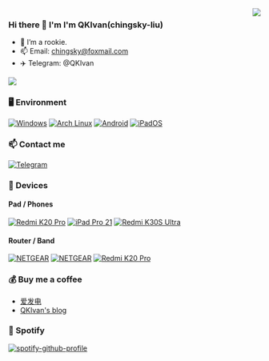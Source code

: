 <img align="right" src="https://github-readme-stats.vercel.app/api?username=chingsky-liu&include_all_commits=true&show_icons=true&theme=graywhite&count_private=true&hide_border=true" />

### Hi there 👋 I'm I'm QKIvan(chingsky-liu)
- 🌱 I’m a rookie.
- 📫 Email: chingsky@foxmail.com
- ✈️ Telegram: @QKIvan

<img src="https://github-readme-stats-one-bice.vercel.app/api/top-langs/?username=chingsky-liu&layout=compact&exclude_repo=Hardware-Course&hide=Jupyter%20Notebook,MATLAB&role=OWNER,ORGANIZATION_MEMBER&langs_count=10"> </picture>

### 🖥️ Environment
[![Windows](https://img.shields.io/badge/Windows-00BBFF?style=flat-square&logo=Windows&logoColor=FFFFFF&labelColor=00BBFF)](https://www.microsoft.com/windows10)
[![Arch Linux](https://img.shields.io/badge/Arch%20Linux-008BFF?style=flat-square&logo=arch-linux&logoColor=FFFFFF&labelColor=008BFF)](https://archlinux.org)
[![Android](https://img.shields.io/badge/Android-00C000?style=flat-square&logo=android&logoColor=FFFFFF&labelColor=00C000)](https://www.android.com/android-12/)
[![iPadOS](https://img.shields.io/badge/iPadOS-4F4F4F?style=flat-square&logo=apple&logoColor=FFFFFF&labelColor=4F4F4F)](https://www.apple.com/ipados/ipados-15/)

### 📫 Contact me
[![Telegram](https://img.shields.io/badge/%40QKIvan-0088CC?style=flat-square&logo=telegram&logoColor=FFFFFF&labelColor=0088CC)](https://t.me/QKIvan)

### 📱 Devices

#### Pad / Phones
[![Redmi K20 Pro](https://img.shields.io/badge/Redmi%20K20%20Pro-ED9121?style=flat-square&logo=xiaomi&logoColor=FFFFFF&labelColor=ED9121)](https://www.mi.com/redmik20pro)
[![iPad Pro 21](https://img.shields.io/badge/iPad%20Pro%202021-4F4F4F?style=flat-square&logo=apple&logoColor=FFFFFF&labelColor=4F4F4F)](https://www.apple.com/ipad-pro//)
[![Redmi K30S Ultra](https://img.shields.io/badge/Redmi%20K30S%20Ultra-ED9121?style=flat-square&logo=xiaomi&logoColor=FFFFFF&labelColor=ED9121)](https://www.mi.com/redmik30s)

#### Router / Band
[![NETGEAR](https://img.shields.io/badge/NETGEAR%206300%20V2-000000?style=flat-square&labelColor=000000)](https://www.netgear.com/support/product/R6300v2.aspx)
[![NETGEAR](https://img.shields.io/badge/NETGEAR%206300%20V2-000000?style=flat-square&labelColor=000000)](https://www.netgear.com/support/product/R6300v2.aspx)
[![Redmi K20 Pro](https://img.shields.io/badge/Mi%20Band%206%20NFC-ED9121?style=flat-square&logo=xiaomi&logoColor=FFFFFF&labelColor=ED9121)](https://www.mi.com/shouhuan6/nfc)

### 💰 Buy me a coffee 
* [爱发电](https://afdian.net/@qkivan)
* [QKIvan's blog](https://qkivan.ink)

### 🎵 Spotify
[![spotify-github-profile](https://spotify-github-profile.vercel.app/api/view?uid=31dv2hpvc2bvcog5xhd2hgnteho4&cover_image=true&theme=novatorem&bar_color=53b14f&bar_color_cover=false)](https://github.com/kittinan/spotify-github-profile)
